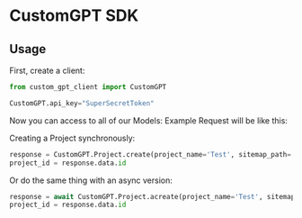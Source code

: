 # CustomGPT SDK

## Usage
First, create a client:

```python
from custom_gpt_client import CustomGPT

CustomGPT.api_key="SuperSecretToken"
```

Now you can access to all of our Models:
Example Request will be like this:

Creating a Project synchronously:

```python
response = CustomGPT.Project.create(project_name='Test', sitemap_path='https://example.com/test.xml', file_data_retension=False, file=file)
project_id = response.data.id
```

Or do the same thing with an async version:

```python
response = await CustomGPT.Project.acreate(project_name='Test', sitemap_path='https://example.com/test.xml', file_data_retension=False, file=file)
project_id = response.data.id
```
